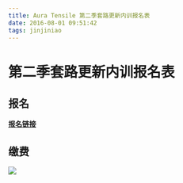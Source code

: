 ```yaml
---
title: Aura Tensile 第二季套路更新内训报名表
date: 2016-08-01 09:51:42
tags: jinjiniao
---
```


# 第二季套路更新内训报名表

## 报名

**[报名链接](https://www.wjx.top/m/26589173.aspx)**

## 缴费

![](/images/jinjiniao/jinjiniao_pay_auraTensile第二季套路更新内训报名表.jpg)